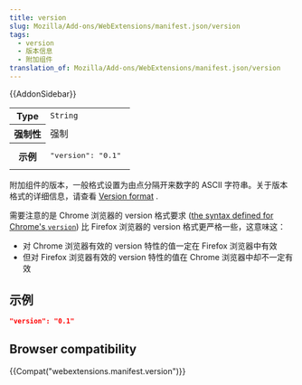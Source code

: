 ```yaml
---
title: version
slug: Mozilla/Add-ons/WebExtensions/manifest.json/version
tags:
  - version
  - 版本信息
  - 附加组件
translation_of: Mozilla/Add-ons/WebExtensions/manifest.json/version
---
```

{{AddonSidebar}}

<table class="fullwidth-table standard-table">
  <tbody>
    <tr>
      <th scope="row" style="width: 30%">Type</th>
      <td><code>String</code></td>
    </tr>
    <tr>
      <th scope="row">强制性</th>
      <td>强制</td>
    </tr>
    <tr>
      <th scope="row">示例</th>
      <td><pre class="brush: json">"version": "0.1"</pre></td>
    </tr>
  </tbody>
</table>

附加组件的版本，一般格式设置为由点分隔开来数字的 ASCII 字符串。关于版本格式的详细信息，请查看 [Version format](/en-US/docs/Toolkit_version_format) .

需要注意的是 Chrome 浏览器的 version 格式要求 ([the syntax defined for Chrome's `version`](https://developer.chrome.com/extensions/manifest/version)) 比 Firefox 浏览器的 version 格式更严格一些，这意味这：

- 对 Chrome 浏览器有效的 version 特性的值一定在 Firefox 浏览器中有效
- 但对 Firefox 浏览器有效的 version 特性的值在 Chrome 浏览器中却不一定有效

## 示例

```json
"version": "0.1"
```

## Browser compatibility

{{Compat("webextensions.manifest.version")}}
